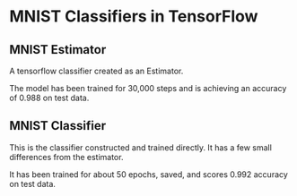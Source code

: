 # MNIST Classifiers in TensorFlow

## MNIST Estimator

A tensorflow classifier created as an Estimator.

The model has been trained for 30,000 steps and is achieving an accuracy of 0.988 on test data.

## MNIST Classifier

This is the classifier constructed and trained directly. It has a few small differences from the estimator. 

It has been trained for about 50 epochs, saved, and scores 0.992 accuracy on test data.


